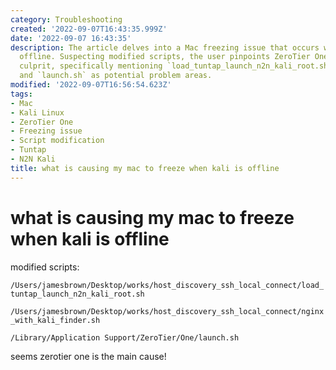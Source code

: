 ```yaml
---
category: Troubleshooting
created: '2022-09-07T16:43:35.999Z'
date: '2022-09-07 16:43:35'
description: The article delves into a Mac freezing issue that occurs when Kali is
  offline. Suspecting modified scripts, the user pinpoints ZeroTier One as the primary
  culprit, specifically mentioning `load_tuntap_launch_n2n_kali_root.sh`, `nginx_with_kali_finder.sh`,
  and `launch.sh` as potential problem areas.
modified: '2022-09-07T16:56:54.623Z'
tags:
- Mac
- Kali Linux
- ZeroTier One
- Freezing issue
- Script modification
- Tuntap
- N2N Kali
title: what is causing my mac to freeze when kali is offline
---
```


# what is causing my mac to freeze when kali is offline

modified scripts:

`/Users/jamesbrown/Desktop/works/host_discovery_ssh_local_connect/load_tuntap_launch_n2n_kali_root.sh`

`/Users/jamesbrown/Desktop/works/host_discovery_ssh_local_connect/nginx_with_kali_finder.sh`

`/Library/Application Support/ZeroTier/One/launch.sh`

seems zerotier one is the main cause!
